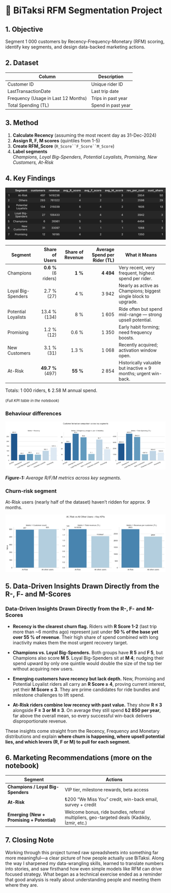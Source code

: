 # 🚕 BiTaksi RFM Segmentation Project

## 1. Objective
Segment 1 000 customers by Recency-Frequency-Monetary (RFM) scoring, identify key segments, and design data-backed marketing actions.

## 2. Dataset
| Column | Description |
|--------|-------------|
| Customer ID | Unique rider ID |
| LastTransactionDate | Last trip date |
| Frequency (Usage in Last 12 Months) | Trips in past year |
| Total Spending (TL) | Spend in past year |

## 3. Method
1. **Calculate Recency** (assuming the most recent day as 31-Dec-2024)
2. **Assign R, F, M scores** (quintiles from 1-5)
3. **Create RFM_Score** (`R_Score``F_Score``M_Score`)
4. **Label segments**  
   *Champions, Loyal Big-Spenders, Potential Loyalists, Promising, New Customers, At-Risk*

## 4. Key Findings

![Segments](images/key_findings.png)

| Segment             |       Share of Users | Share of Revenue | Average Spend per Rider (TL) | What it Means                                                   |
| ------------------- | -------------------: | ---------------: | ---------------------------: | --------------------------------------------------------------- |
| Champions           | **0.6 %** (6 riders) |          **1 %** |                   **4  494** | Very recent, very frequent, highest spend per rider.            |
| Loyal Big-Spenders  |           2.7 % (27) |              4 % |                       3  942 | Nearly as active as Champions; biggest single block to upgrade. |
| Potential Loyalists |         13.4 % (134) |              8 % |                       1  605 | Ride often but spend mid-range — strong upsell potential.       |
| Promising           |           1.2 % (12) |            0.6 % |                       1  350 | Early habit forming; need frequency boosts.                     |
| New Customers       |           3.1 % (31) |            1.3 % |                       1  068 | Recently acquired; activation window open.                      |
| At-Risk             |     **49.7 %** (497) |         **55 %** |                       2  854 | Historically valuable but inactive ≈ 9 months; urgent win-back. |

Totals: 1 000 riders, ₺ 2.58 M annual spend.

<small>(*Full KPI table in the notebook*)</small>

### Behaviour differences  
![Segment comparison](images/behavior_diff_1.png)

***Figure-1:** Average R/F/M metrics across key segments.*


### Churn-risk segment  
At-Risk users (nearly half of the dataset) haven’t ridden for approx. 9 months.

![at_risk](images/at_risk.png)

## 5. Data-Driven Insights Drawn Directly from the R-, F- and M-Scores

### Data-Driven Insights Drawn Directly from the R-, F- and M-Scores

* **Recency is the clearest churn flag.**
  Riders with **R Score 1-2** (last trip more than \~6 months ago) represent just under **50 % of the base yet over 55 % of revenue**. Their high share of spend combined with long inactivity makes them the most urgent recovery target.

* **Champions vs. Loyal Big-Spenders.**
  Both groups have **R 5** and **F 5**, but Champions also score **M 5**. Loyal Big-Spenders sit at **M 4**; nudging their spend upward by only one quintile would double the size of the top tier without acquiring new users.

* **Emerging customers have recency but lack depth.**
  New, Promising and Potential Loyalist riders all carry an **R Score ≥ 4**, proving current interest, yet their **M Score ≤ 3**. They are prime candidates for ride bundles and milestone challenges to lift spend.

* **At-Risk riders combine low recency with past value.**
  They show **R ≤ 3** alongside **F ≥ 3 or M ≥ 3**. On average they still spend **₺2 850 per year**, far above the overall mean, so every successful win-back delivers disproportionate revenue.

These insights come straight from the Recency, Frequency and Monetary distributions and explain **where churn is happening, where upsell potential lies, and which levers (R, F or M) to pull for each segment.**


## 6. Marketing Recommendations (more on the notebook)
| Segment | Actions |
|---------|---------|
| **Champions / Loyal Big-Spenders** | VIP tier, milestone rewards, beta access |
| **At-Risk** | ₺200 “We Miss You” credit, win-back email, survey + credit |
| **Emerging (New + Promising + Potential)** | Welcome bonus, ride bundles, referral multipliers, geo-targeted deals (Kadıköy, İzmir, etc.) 

## 7. Closing Note

Working through this project turned raw spreadsheets into something far more meaningful—a clear picture of how people actually use BiTaksi. Along the way I sharpened my data-wrangling skills, learned to translate numbers into stories, and saw firsthand how even simple models like RFM can drive focused strategy. What began as a technical exercise ended as a reminder that good analysis is really about understanding people and meeting them where they are.








